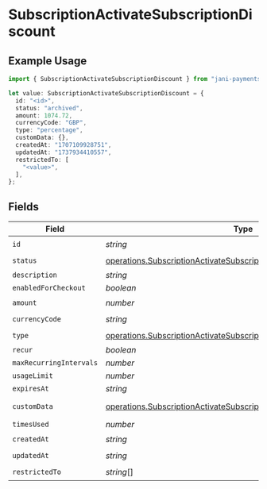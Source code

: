 # SubscriptionActivateSubscriptionDiscount

## Example Usage

```typescript
import { SubscriptionActivateSubscriptionDiscount } from "jani-payments/models/operations";

let value: SubscriptionActivateSubscriptionDiscount = {
  id: "<id>",
  status: "archived",
  amount: 1074.72,
  currencyCode: "GBP",
  type: "percentage",
  customData: {},
  createdAt: "1707109928751",
  updatedAt: "1737934410557",
  restrictedTo: [
    "<value>",
  ],
};
```

## Fields

| Field                                                                                                                                                          | Type                                                                                                                                                           | Required                                                                                                                                                       | Description                                                                                                                                                    |
| -------------------------------------------------------------------------------------------------------------------------------------------------------------- | -------------------------------------------------------------------------------------------------------------------------------------------------------------- | -------------------------------------------------------------------------------------------------------------------------------------------------------------- | -------------------------------------------------------------------------------------------------------------------------------------------------------------- |
| `id`                                                                                                                                                           | *string*                                                                                                                                                       | :heavy_check_mark:                                                                                                                                             | N/A                                                                                                                                                            |
| `status`                                                                                                                                                       | [operations.SubscriptionActivateSubscriptionSubscriptionResponseStatus](../../models/operations/subscriptionactivatesubscriptionsubscriptionresponsestatus.md) | :heavy_check_mark:                                                                                                                                             | N/A                                                                                                                                                            |
| `description`                                                                                                                                                  | *string*                                                                                                                                                       | :heavy_minus_sign:                                                                                                                                             | N/A                                                                                                                                                            |
| `enabledForCheckout`                                                                                                                                           | *boolean*                                                                                                                                                      | :heavy_minus_sign:                                                                                                                                             | N/A                                                                                                                                                            |
| `amount`                                                                                                                                                       | *number*                                                                                                                                                       | :heavy_check_mark:                                                                                                                                             | N/A                                                                                                                                                            |
| `currencyCode`                                                                                                                                                 | *string*                                                                                                                                                       | :heavy_check_mark:                                                                                                                                             | N/A                                                                                                                                                            |
| `type`                                                                                                                                                         | [operations.SubscriptionActivateSubscriptionType](../../models/operations/subscriptionactivatesubscriptiontype.md)                                             | :heavy_check_mark:                                                                                                                                             | N/A                                                                                                                                                            |
| `recur`                                                                                                                                                        | *boolean*                                                                                                                                                      | :heavy_minus_sign:                                                                                                                                             | N/A                                                                                                                                                            |
| `maxRecurringIntervals`                                                                                                                                        | *number*                                                                                                                                                       | :heavy_minus_sign:                                                                                                                                             | N/A                                                                                                                                                            |
| `usageLimit`                                                                                                                                                   | *number*                                                                                                                                                       | :heavy_minus_sign:                                                                                                                                             | N/A                                                                                                                                                            |
| `expiresAt`                                                                                                                                                    | *string*                                                                                                                                                       | :heavy_minus_sign:                                                                                                                                             | N/A                                                                                                                                                            |
| `customData`                                                                                                                                                   | [operations.SubscriptionActivateSubscriptionSubscriptionCustomData](../../models/operations/subscriptionactivatesubscriptionsubscriptioncustomdata.md)         | :heavy_check_mark:                                                                                                                                             | Any valid JSON value                                                                                                                                           |
| `timesUsed`                                                                                                                                                    | *number*                                                                                                                                                       | :heavy_minus_sign:                                                                                                                                             | N/A                                                                                                                                                            |
| `createdAt`                                                                                                                                                    | *string*                                                                                                                                                       | :heavy_check_mark:                                                                                                                                             | N/A                                                                                                                                                            |
| `updatedAt`                                                                                                                                                    | *string*                                                                                                                                                       | :heavy_check_mark:                                                                                                                                             | N/A                                                                                                                                                            |
| `restrictedTo`                                                                                                                                                 | *string*[]                                                                                                                                                     | :heavy_check_mark:                                                                                                                                             | N/A                                                                                                                                                            |